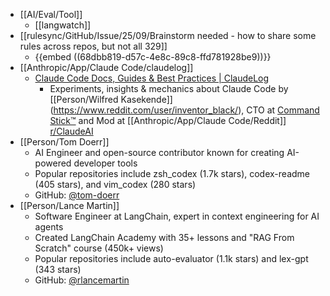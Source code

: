 - [[AI/Eval/Tool]]
	- [[langwatch]]
- [[rulesync/GitHub/Issue/25/09/Brainstorm needed - how to share some rules across repos, but not all 329]]
	- {{embed ((68dbb819-d57c-4e8c-89c8-ffd781928be9))}}
- [[Anthropic/App/Claude Code/claudelog]]
	- [Claude Code Docs, Guides & Best Practices | ClaudeLog](https://claudelog.com/)
		- Experiments, insights & mechanics about Claude Code by  [[Person/Wilfred Kasekende]] (https://www.reddit.com/user/inventor_black/), CTO at [Command Stick™](https://www.commandstick.com) and Mod at [[Anthropic/App/Claude Code/Reddit]] [r/ClaudeAI](https://www.reddit.com/r/ClaudeAI/)
- [[Person/Tom Doerr]]
	- AI Engineer and open-source contributor known for creating AI-powered developer tools
	- Popular repositories include zsh_codex (1.7k stars), codex-readme (405 stars), and vim_codex (280 stars)
	- GitHub: [@tom-doerr](https://github.com/tom-doerr)
- [[Person/Lance Martin]]
	- Software Engineer at LangChain, expert in context engineering for AI agents
	- Created LangChain Academy with 35+ lessons and "RAG From Scratch" course (450k+ views)
	- Popular repositories include auto-evaluator (1.1k stars) and lex-gpt (343 stars)
	- GitHub: [@rlancemartin](https://github.com/rlancemartin)